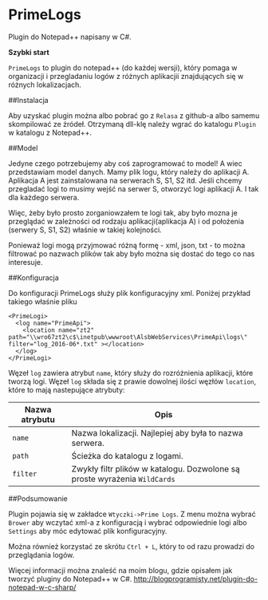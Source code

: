 PrimeLogs
=========

Plugin do Notepad++ napisany w C#.

**Szybki start**

```PrimeLogs``` to plugin do notepad++ (do każdej wersji), który pomaga w organizacji i przegladaniu logów z różnych aplikacjii znajdujących się w różnych lokalizacjach.

##Instalacja

Aby uzyskać plugin można albo pobrać go z ```Relasa``` z github-a albo samemu skompilować ze źródeł. Otrzymaną dll-klę należy wgrać do katalogu ```Plugin``` w katalogu z Notepad++.

##Model

Jedyne czego potrzebujemy aby coś zaprogramować to model! A wiec przedstawiam model danych. 
Mamy plik logu, który należy do aplikacji A. Aplikacja A jest zainstalowana na serwerach S, S1, S2 itd. Jeśli chcemy przegladać logi to musimy wejść na serwer S, otworzyć logi aplikacji A. I tak dla każdego serwera.

Więc, żeby było prosto zorganiowzałem te logi tak, aby było mozna je przeglądać w zależności od rodzaju aplikacji(aplikacja A) i od położenia (serwery S, S1, S2) właśnie w takiej kolejności.

Ponieważ logi mogą przyjmować różną formę - xml, json, txt - to można filtrować po nazwach plików tak aby było można się dostać do tego co nas interesuje.

##Konfiguracja

Do konfiguracji PrimeLogs służy plik konfiguracyjny xml. Poniżej przykład takiego właśnie pliku

```
<PrimeLogi>
  <log name="PrimeApi">
    <location name="zt2" path="\\wro67zt2\c$\inetpub\wwwroot\AlsbWebServices\PrimeApi\logs\" filter="log_2016-06*.txt" ></location>
  </log>
</PrimeLogi>
```

Węzeł ```log``` zawiera atrybut ```name```, który służy do rozróżnienia aplikacji, które tworzą logi. Węzeł ```log``` składa się z prawie dowolnej ilości węzłów ```location```, które to mają nastepujące atrybuty:

| Nazwa atrybutu  | Opis |
| ------------- | ------------- |
| ```name``` | Nazwa lokalizacji. Najlepiej aby była to nazwa serwera.  |
| ```path```  | Ścieżka do katalogu z logami.  |
| ```filter```  | Zwykły filtr plików w katalogu. Dozwolone są proste wyrażenia ```WildCards```  |

##Podsumowanie

Plugin pojawia się w zakładce ```Wtyczki->Prime Logs```. Z menu można wybrać ```Brower``` aby wczytać xml-a z konfiguracją i wybrać odpowiednie logi albo ```Settings``` aby móc edytować plik konfiguracyjny.

Można również korzystać ze skrótu ```Ctrl + L```, który to od razu prowadzi do przeglądania logów.

Więcej informacji można znaleść na moim blogu, gdzie opisałem jak tworzyć pluginy do Notepad++ w C#. http://blogprogramisty.net/plugin-do-notepad-w-c-sharp/







